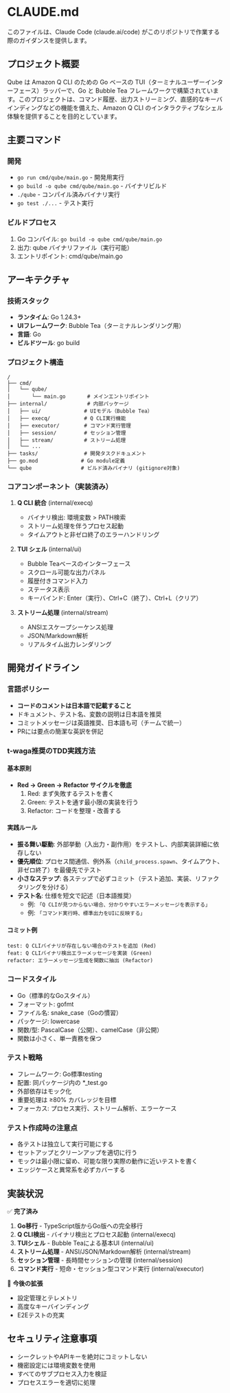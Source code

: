 # CLAUDE.md

このファイルは、Claude Code (claude.ai/code) がこのリポジトリで作業する際のガイダンスを提供します。

## プロジェクト概要

Qube は Amazon Q CLI のための Go ベースの TUI（ターミナルユーザーインターフェース）ラッパーで、Go と Bubble Tea フレームワークで構築されています。このプロジェクトは、コマンド履歴、出力ストリーミング、直感的なキーバインディングなどの機能を備えた、Amazon Q CLI のインタラクティブなシェル体験を提供することを目的としています。

## 主要コマンド

### 開発
- `go run cmd/qube/main.go` - 開発用実行
- `go build -o qube cmd/qube/main.go` - バイナリビルド
- `./qube` - コンパイル済みバイナリ実行
- `go test ./...` - テスト実行

### ビルドプロセス
1. Go コンパイル: `go build -o qube cmd/qube/main.go`
2. 出力: qube バイナリファイル（実行可能）
3. エントリポイント: cmd/qube/main.go

## アーキテクチャ

### 技術スタック
- **ランタイム**: Go 1.24.3+
- **UIフレームワーク**: Bubble Tea（ターミナルレンダリング用）
- **言語**: Go
- **ビルドツール**: go build

### プロジェクト構造
```
/
├── cmd/
│   └── qube/
│       └── main.go       # メインエントリポイント
├── internal/             # 内部パッケージ
│   ├── ui/              # UIモデル（Bubble Tea）
│   ├── execq/           # Q CLI実行機能
│   ├── executor/        # コマンド実行管理
│   ├── session/         # セッション管理
│   ├── stream/          # ストリーム処理
│   └── ...
├── tasks/               # 開発タスクドキュメント
├── go.mod              # Go module定義
└── qube                # ビルド済みバイナリ (gitignore対象)
```

### コアコンポーネント（実装済み）
1. **Q CLI 統合** (internal/execq)
   - バイナリ検出: 環境変数 > PATH検索
   - ストリーム処理を伴うプロセス起動
   - タイムアウトと非ゼロ終了のエラーハンドリング

2. **TUI シェル** (internal/ui)
   - Bubble Teaベースのインターフェース
   - スクロール可能な出力パネル
   - 履歴付きコマンド入力
   - ステータス表示
   - キーバインド: Enter（実行）、Ctrl+C（終了）、Ctrl+L（クリア）

3. **ストリーム処理** (internal/stream)
   - ANSIエスケープシーケンス処理
   - JSON/Markdown解析
   - リアルタイム出力レンダリング

## 開発ガイドライン

### 言語ポリシー
- **コードのコメントは日本語で記載すること**
- ドキュメント、テスト名、変数の説明は日本語を推奨
- コミットメッセージは英語推奨、日本語も可（チームで統一）
- PRには要点の簡潔な英訳を併記

### t-waga推奨のTDD実践方法

#### 基本原則
- **Red → Green → Refactor サイクルを徹底**
  1. Red: まず失敗するテストを書く
  2. Green: テストを通す最小限の実装を行う
  3. Refactor: コードを整理・改善する

#### 実践ルール
- **振る舞い駆動**: 外部挙動（入出力・副作用）をテストし、内部実装詳細に依存しない
- **優先順位**: プロセス間通信、例外系（`child_process.spawn`、タイムアウト、非ゼロ終了）を最優先でテスト
- **小さなステップ**: 各ステップで必ずコミット（テスト追加、実装、リファクタリングを分ける）
- **テスト名**: 仕様を短文で記述（日本語推奨）
  - 例: `「Q CLIが見つからない場合、分かりやすいエラーメッセージを表示する」`
  - 例: `「コマンド実行時、標準出力をUIに反映する」`

#### コミット例
```
test: Q CLIバイナリが存在しない場合のテストを追加 (Red)
feat: Q CLIバイナリ検出エラーメッセージを実装 (Green)
refactor: エラーメッセージ生成を関数に抽出 (Refactor)
```

### コードスタイル
- Go（標準的なGoスタイル）
- フォーマット: gofmt
- ファイル名: snake_case（Goの慣習）
- パッケージ: lowercase
- 関数/型: PascalCase（公開）、camelCase（非公開）
- 関数は小さく、単一責務を保つ

### テスト戦略
- フレームワーク: Go標準testing
- 配置: 同パッケージ内の *_test.go
- 外部依存はモック化
- 重要処理は ≥80% カバレッジを目標
- フォーカス: プロセス実行、ストリーム解析、エラーケース

### テスト作成時の注意点
- 各テストは独立して実行可能にする
- セットアップとクリーンアップを適切に行う
- モックは最小限に留め、可能な限り実際の動作に近いテストを書く
- エッジケースと異常系を必ずカバーする

## 実装状況

✅ **完了済み**
1. **Go移行** - TypeScript版からGo版への完全移行
2. **Q CLI検出** - バイナリ検出とプロセス起動 (internal/execq)
3. **TUIシェル** - Bubble Teaによる基本UI (internal/ui)  
4. **ストリーム処理** - ANSI/JSON/Markdown解析 (internal/stream)
5. **セッション管理** - 長時間セッションの管理 (internal/session)
6. **コマンド実行** - 短命・セッション型コマンド実行 (internal/executor)

🚧 **今後の拡張**
- 設定管理とテレメトリ
- 高度なキーバインディング
- E2Eテストの充実

## セキュリティ注意事項
- シークレットやAPIキーを絶対にコミットしない
- 機密設定には環境変数を使用
- すべてのサブプロセス入力を検証
- プロセスエラーを適切に処理